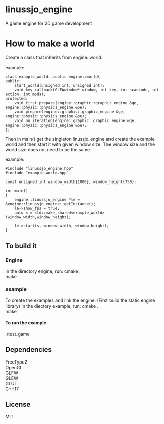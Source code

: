 # linussjo_engine
A game engine for 2D game development

# How to make a world
Create a class that inherits from engine::world.  

example:
```
class example_world: public engine::world{
public:
    start_world(unsigned int, unsigned int);
    void key_callback(GLFWwindow* window, int key, int scancode, int action, int mods);
protected:
    void first_prepare(engine::graphic::graphic_engine &ge, engine::physic::physics_engine &pe);
    void prepare(engine::graphic::graphic_engine &ge, engine::physic::physics_engine &pe);
    void on_iteration(engine::graphic::graphic_engine &ge, engine::physic::physics_engine &pe);
};
```
  
Then in main() get the singleton linussjo_engine and create the example world and then start it with given window size. The window size and the world size does not need to be the same.    

example:
```
#include "linussjo_engine.hpp"
#include "example_world.hpp"

const unsigned int window_width{1000}, window_height{750};

int main()
{
    engine::linussjo_engine *le = &engine::linussjo_engine::getInstance();
    le->show_fps = true;
    auto s = std::make_shared<example_world>(window_width,window_height);
    
    le->start(s, window_width, window_height);
}
```
## To build it
### Engine
In the directory engine, run:
cmake .  
make

### example
To create the examples and link the engine:
(First build the static engine library)
In the diectory example, run:
cmake .  
make

#### To run the example
./test_game

## Dependencies 
FreeType2  
OpenGL  
GLFW  
GLEW  
GLUT  
C++17  

## License

MIT
